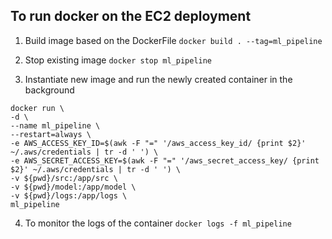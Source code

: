 ## To run docker on the EC2 deployment

1. Build image based on the DockerFile
`docker build . --tag=ml_pipeline`

2. Stop existing image 
`docker stop ml_pipeline`

3. Instantiate new image and run the newly created container in the background
```shell
docker run \
-d \
--name ml_pipeline \
--restart=always \
-e AWS_ACCESS_KEY_ID=$(awk -F "=" '/aws_access_key_id/ {print $2}' ~/.aws/credentials | tr -d ' ') \
-e AWS_SECRET_ACCESS_KEY=$(awk -F "=" '/aws_secret_access_key/ {print $2}' ~/.aws/credentials | tr -d ' ') \
-v ${pwd}/src:/app/src \
-v ${pwd}/model:/app/model \
-v ${pwd}/logs:/app/logs \
ml_pipeline
```

4. To monitor the logs of the container
`docker logs -f ml_pipeline`